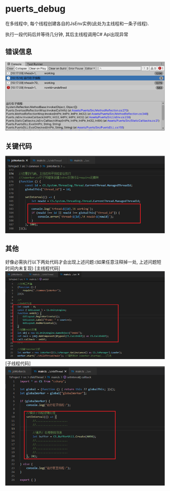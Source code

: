 # puerts_debug

在多线程中, 每个线程创建各自的JsEnv实例(此处为主线程和一条子线程).

执行一段代码后并等待几分钟, 其后主线程调用C# Api出现异常

## 错误信息
![error](./pic/error.png)


## 关键代码
![code](./pic/code.png)

## 其他
好像必需执行以下两处代码才会出现上述问题:(如果任意注释掉一处, 上述问题短时间内未复现)
[主线程代码]
![code](./pic/code_1.png)
[子线程代码]
![code](./pic/code_2.png)
